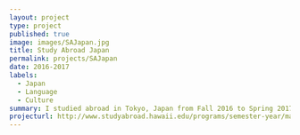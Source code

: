 ```yaml
---
layout: project
type: project
published: true
image: images/SAJapan.jpg
title: Study Abroad Japan
permalink: projects/SAJapan
date: 2016-2017
labels:
  - Japan
  - Language
  - Culture
summary: I studied abroad in Tokyo, Japan from Fall 2016 to Spring 2017.
projecturl: http://www.studyabroad.hawaii.edu/programs/semester-year/machida-japan/
---
```


